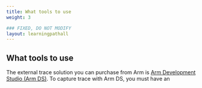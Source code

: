 ```yaml
---
title: What tools to use
weight: 3

### FIXED, DO NOT MODIFY
layout: learningpathall
---
```


## What tools to use
The external trace solution you can purchase from Arm is [Arm Development Studio (Arm DS)](https://developer.arm.com/Tools%20and%20Software/Arm%20Development%20Studio). To capture trace with Arm DS, you must have an   


